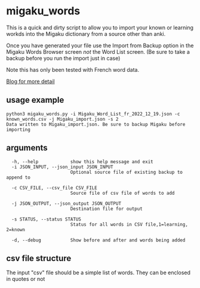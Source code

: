 # migaku_words

This is a quick and dirty script to allow you to import your known or learning workds into the Migaku dictionary from a source other than anki.

Once you have generated your file use the Import from Backup option in the Migaku Words Browser screen *not* the Word List screen. (Be sure to take a backup before you run the import just in case)

Note this has only been tested with French word data.

[Blog for more detail](https://raetsel.wordpress.com/2022/12/20/how-to-import-your-known-words-into-the-migaku-dictionary/)

## usage example

```
python3 migaku_words.py -i Migaku_Word_List_fr_2022_12_19.json -c known_words.csv -j Migaku_import.json -s 2
Data written to Migaku_import.json. Be sure to backup Migaku before importing
```

## arguments
```
  -h, --help            show this help message and exit
  -i JSON_INPUT, --json_input JSON_INPUT
                        Optional source file of existing backup to append to

  -c CSV_FILE, --csv_file CSV_FILE
                        Source file of csv file of words to add

  -j JSON_OUTPUT, --json_output JSON_OUTPUT
                        Destination file for output

  -s STATUS, --status STATUS
                        Status for all words in CSV file,1=learning, 2=known

  -d, --debug           Show before and after and words being added
```

## csv file structure

The input "csv" file should be a simple list of words. They can be enclosed in quotes or not


